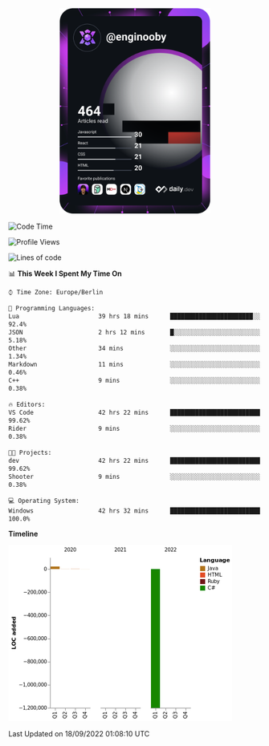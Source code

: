 <p align="center">
<a href="https://app.daily.dev/enginooby"><img src="devcard.svg" width="300" alt="enginooby's Dev Card"/></a>
</p>

<!--START_SECTION:waka-->
![Code Time](http://img.shields.io/badge/Code%20Time-90%20hrs%2024%20mins-blue)

![Profile Views](http://img.shields.io/badge/Profile%20Views-0-blue)

![Lines of code](https://img.shields.io/badge/From%20Hello%20World%20I%27ve%20Written--1%20Million%20lines%20of%20code-blue)

📊 **This Week I Spent My Time On** 

```text
⌚︎ Time Zone: Europe/Berlin

💬 Programming Languages: 
Lua                      39 hrs 18 mins      ███████████████████████░░   92.4% 
JSON                     2 hrs 12 mins       █░░░░░░░░░░░░░░░░░░░░░░░░   5.18% 
Other                    34 mins             ░░░░░░░░░░░░░░░░░░░░░░░░░   1.34% 
Markdown                 11 mins             ░░░░░░░░░░░░░░░░░░░░░░░░░   0.46% 
C++                      9 mins              ░░░░░░░░░░░░░░░░░░░░░░░░░   0.38%

🔥 Editors: 
VS Code                  42 hrs 22 mins      █████████████████████████   99.62% 
Rider                    9 mins              ░░░░░░░░░░░░░░░░░░░░░░░░░   0.38%

🐱‍💻 Projects: 
dev                      42 hrs 22 mins      █████████████████████████   99.62% 
Shooter                  9 mins              ░░░░░░░░░░░░░░░░░░░░░░░░░   0.38%

💻 Operating System: 
Windows                  42 hrs 32 mins      █████████████████████████   100.0%

```

**Timeline**

![Chart not found](https://raw.githubusercontent.com/enginooby/enginooby/main/charts/bar_graph.png) 


 Last Updated on 18/09/2022 01:08:10 UTC
<!--END_SECTION:waka-->
